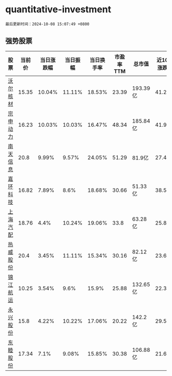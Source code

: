 # quantitative-investment

`最后更新时间：2024-10-08 15:07:49 +0800`

## 强势股票

|股票|当前价|当日涨跌幅|当日振幅|当日换手率|市盈率TTM|总市值|近10日涨跌幅|
|----|----|----|----|----|----|----|----|
|[沃尔核材](https://xueqiu.com/S/SZ002130)|15.35|10.04%|11.11%|18.53%|23.39|193.39亿|41.21%|
|[宗申动力](https://xueqiu.com/S/SZ001696)|16.23|10.03%|10.03%|16.47%|48.34|185.84亿|41.99%|
|[南天信息](https://xueqiu.com/S/SZ000948)|20.8|9.99%|9.57%|24.05%|51.29|81.9亿|27.45%|
|[嘉环科技](https://xueqiu.com/S/SH603206)|16.82|7.89%|8.6%|18.68%|30.66|51.33亿|38.55%|
|[上海汽配](https://xueqiu.com/S/SH603107)|18.76|4.4%|10.24%|19.06%|33.8|63.28亿|25.82%|
|[热威股份](https://xueqiu.com/S/SH603075)|20.4|3.45%|11.11%|15.34%|30.16|82.12亿|23.64%|
|[锦江航运](https://xueqiu.com/S/SH601083)|10.25|3.54%|9.6%|15.9%|25.88|132.65亿|22.32%|
|[永兴股份](https://xueqiu.com/S/SH601033)|15.8|4.22%|10.22%|17.06%|20.22|142.2亿|29.51%|
|[东睦股份](https://xueqiu.com/S/SH600114)|17.34|7.1%|9.08%|15.85%|30.38|106.88亿|21.6%|
